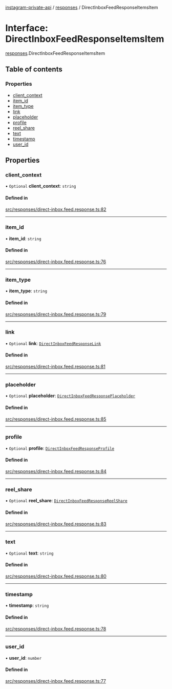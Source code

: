 [instagram-private-api](../../README.md) / [responses](../../modules/responses.md) / DirectInboxFeedResponseItemsItem

# Interface: DirectInboxFeedResponseItemsItem

[responses](../../modules/responses.md).DirectInboxFeedResponseItemsItem

## Table of contents

### Properties

- [client\_context](DirectInboxFeedResponseItemsItem.md#client_context)
- [item\_id](DirectInboxFeedResponseItemsItem.md#item_id)
- [item\_type](DirectInboxFeedResponseItemsItem.md#item_type)
- [link](DirectInboxFeedResponseItemsItem.md#link)
- [placeholder](DirectInboxFeedResponseItemsItem.md#placeholder)
- [profile](DirectInboxFeedResponseItemsItem.md#profile)
- [reel\_share](DirectInboxFeedResponseItemsItem.md#reel_share)
- [text](DirectInboxFeedResponseItemsItem.md#text)
- [timestamp](DirectInboxFeedResponseItemsItem.md#timestamp)
- [user\_id](DirectInboxFeedResponseItemsItem.md#user_id)

## Properties

### client\_context

• `Optional` **client\_context**: `string`

#### Defined in

[src/responses/direct-inbox.feed.response.ts:82](https://github.com/Nerixyz/instagram-private-api/blob/4971f34/src/responses/direct-inbox.feed.response.ts#L82)

___

### item\_id

• **item\_id**: `string`

#### Defined in

[src/responses/direct-inbox.feed.response.ts:76](https://github.com/Nerixyz/instagram-private-api/blob/4971f34/src/responses/direct-inbox.feed.response.ts#L76)

___

### item\_type

• **item\_type**: `string`

#### Defined in

[src/responses/direct-inbox.feed.response.ts:79](https://github.com/Nerixyz/instagram-private-api/blob/4971f34/src/responses/direct-inbox.feed.response.ts#L79)

___

### link

• `Optional` **link**: [`DirectInboxFeedResponseLink`](DirectInboxFeedResponseLink.md)

#### Defined in

[src/responses/direct-inbox.feed.response.ts:81](https://github.com/Nerixyz/instagram-private-api/blob/4971f34/src/responses/direct-inbox.feed.response.ts#L81)

___

### placeholder

• `Optional` **placeholder**: [`DirectInboxFeedResponsePlaceholder`](DirectInboxFeedResponsePlaceholder.md)

#### Defined in

[src/responses/direct-inbox.feed.response.ts:85](https://github.com/Nerixyz/instagram-private-api/blob/4971f34/src/responses/direct-inbox.feed.response.ts#L85)

___

### profile

• `Optional` **profile**: [`DirectInboxFeedResponseProfile`](DirectInboxFeedResponseProfile.md)

#### Defined in

[src/responses/direct-inbox.feed.response.ts:84](https://github.com/Nerixyz/instagram-private-api/blob/4971f34/src/responses/direct-inbox.feed.response.ts#L84)

___

### reel\_share

• `Optional` **reel\_share**: [`DirectInboxFeedResponseReelShare`](DirectInboxFeedResponseReelShare.md)

#### Defined in

[src/responses/direct-inbox.feed.response.ts:83](https://github.com/Nerixyz/instagram-private-api/blob/4971f34/src/responses/direct-inbox.feed.response.ts#L83)

___

### text

• `Optional` **text**: `string`

#### Defined in

[src/responses/direct-inbox.feed.response.ts:80](https://github.com/Nerixyz/instagram-private-api/blob/4971f34/src/responses/direct-inbox.feed.response.ts#L80)

___

### timestamp

• **timestamp**: `string`

#### Defined in

[src/responses/direct-inbox.feed.response.ts:78](https://github.com/Nerixyz/instagram-private-api/blob/4971f34/src/responses/direct-inbox.feed.response.ts#L78)

___

### user\_id

• **user\_id**: `number`

#### Defined in

[src/responses/direct-inbox.feed.response.ts:77](https://github.com/Nerixyz/instagram-private-api/blob/4971f34/src/responses/direct-inbox.feed.response.ts#L77)

